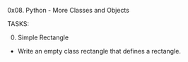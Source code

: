 0x08. Python - More Classes and Objects

TASKS:

0. Simple Rectangle
- Write an empty class rectangle that defines a rectangle.